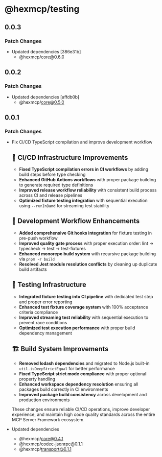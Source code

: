 # @hexmcp/testing

## 0.0.3

### Patch Changes

- Updated dependencies [386e31b]
  - @hexmcp/core@0.6.0

## 0.0.2

### Patch Changes

- Updated dependencies [affdb0b]
  - @hexmcp/core@0.5.0

## 0.0.1

### Patch Changes

- Fix CI/CD TypeScript compilation and improve development workflow

  ## 🔧 CI/CD Infrastructure Improvements

  - **Fixed TypeScript compilation errors in CI workflows** by adding build steps before type checking
  - **Enhanced GitHub Actions workflows** with proper package building to generate required type definitions
  - **Improved release workflow reliability** with consistent build process across CI and release pipelines
  - **Optimized fixture testing integration** with sequential execution using `--runInBand` for streaming test stability

  ## 🎯 Development Workflow Enhancements

  - **Added comprehensive Git hooks integration** for fixture testing in pre-push workflow
  - **Improved quality gate process** with proper execution order: lint → typecheck → test → test-fixtures
  - **Enhanced monorepo build system** with recursive package building via `pnpm -r build`
  - **Resolved Jest module resolution conflicts** by cleaning up duplicate build artifacts

  ## 🧪 Testing Infrastructure

  - **Integrated fixture testing into CI pipeline** with dedicated test step and proper error reporting
  - **Enhanced test fixture coverage system** with 100% acceptance criteria compliance
  - **Improved streaming test reliability** with sequential execution to prevent race conditions
  - **Optimized test execution performance** with proper build dependency management

  ## 🏗️ Build System Improvements

  - **Removed lodash dependencies** and migrated to Node.js built-in `util.isDeepStrictEqual` for better performance
  - **Fixed TypeScript strict mode compliance** with proper optional property handling
  - **Enhanced workspace dependency resolution** ensuring all packages build correctly in CI environments
  - **Improved package build consistency** across development and production environments

  These changes ensure reliable CI/CD operations, improve developer experience, and maintain high code quality standards across the entire MCP Server Framework ecosystem.

- Updated dependencies
  - @hexmcp/core@0.4.1
  - @hexmcp/codec-jsonrpc@0.1.1
  - @hexmcp/transport@0.1.1
